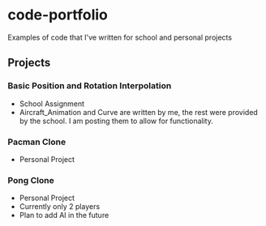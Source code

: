 # code-portfolio
Examples of code that I've written for school and personal projects

## Projects

### Basic Position and Rotation Interpolation
- School Assignment
- Aircraft_Animation and Curve are written by me, the rest were provided by the school. I am posting them to allow for functionality.

### Pacman Clone
- Personal Project

### Pong Clone
- Personal Project
- Currently only 2 players
- Plan to add AI in the future

